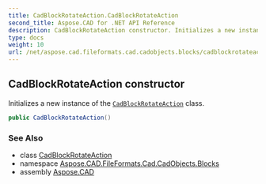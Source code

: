 ```yaml
---
title: CadBlockRotateAction.CadBlockRotateAction
second_title: Aspose.CAD for .NET API Reference
description: CadBlockRotateAction constructor. Initializes a new instance of the CadBlockRotateAction class
type: docs
weight: 10
url: /net/aspose.cad.fileformats.cad.cadobjects.blocks/cadblockrotateaction/cadblockrotateaction/
---
```

## CadBlockRotateAction constructor

Initializes a new instance of the [`CadBlockRotateAction`](../) class.

```csharp
public CadBlockRotateAction()
```

### See Also

* class [CadBlockRotateAction](../)
* namespace [Aspose.CAD.FileFormats.Cad.CadObjects.Blocks](../../cadblockrotateaction/)
* assembly [Aspose.CAD](../../../)


